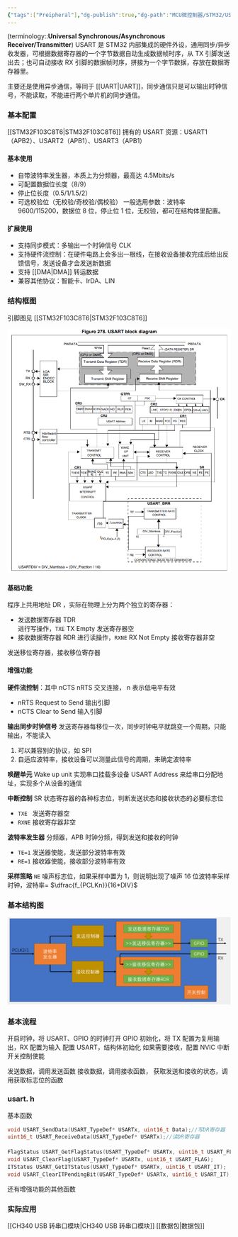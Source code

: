```yaml
---
{"tags":["Preipheral"],"dg-publish":true,"dg-path":"MCU微控制器/STM32/USART.md","permalink":"/MCU微控制器/STM32/USART/","dgPassFrontmatter":true,"noteIcon":"","created":"2024-09-17T11:36:41.299+08:00","updated":"2025-08-28T21:53:12.814+08:00"}
---
```



(terminology::**Universal Synchronous/Asynchronous Receiver/Transmitter**)
USART 是 STM32 内部集成的硬件外设，通用同步/异步收发器，可根据数据寄存器的一个字节数据自动生成数据帧时序，从 TX 引脚发送出去；也可自动接收 RX 引脚的数据帧时序，拼接为一个字节数据，存放在数据寄存器里。

主要还是使用异步通信，等同于 [[UART\|UART]]，同步通信只是可以输出时钟信号，不能读取，不能进行两个单片机的同步通信。

### 基本配置
[[STM32F103C8T6\|STM32F103C8T6]] 拥有的 USART 资源：USART1（APB2）、USART2（APB1）、USART3（APB1）

#### 基本使用
- 自带波特率发生器，本质上为分频器，最高达 4.5Mbits/s
- 可配置数据位长度（8/9）
- 停止位长度（0.5/1/1.5/2）
- 可选校验位（无校验/奇校验/偶校验）
一般选用参数：波特率 9600/115200，数据位 8 位，停止位 1 位，无校验，都可在结构体里配置。

#### 扩展使用
- 支持同步模式：多输出一个时钟信号 CLK
- 支持硬件流控制：在硬件电路上会多出一根线，在接收设备接收完成后给出反馈信号，发送设备才会发送新数据
- 支持 [[DMA\|DMA]] 转运数据
- 兼容其他协议：智能卡、IrDA、LIN


### 结构框图
引脚图见 [[STM32F103C8T6\|STM32F103C8T6]]

![Pasted image 20240811174444.png](../img/user/Functional%20files/Photo%20Resources/Pasted%20image%2020240811174444.png)

#### 基础功能
程序上共用地址 DR ，实际在物理上分为两个独立的寄存器：
- 发送数据寄存器 TDR  
	进行写操作，`TXE` TX Empty  发送寄存器空
- 接收数据寄存器 RDR 
	进行读操作，`RXNE` RX Not Empty  接收寄存器非空

发送移位寄存器，接收移位寄存器 

#### 增强功能
**硬件流控制**：其中 nCTS nRTS 交叉连接， n 表示低电平有效  
- nRTS  Request to Send 输出引脚
- nCTS  Clear to Send  输入引脚 

**输出同步时钟信号**  发送寄存器每移位一次，同步时钟电平就跳变一个周期，只能输出，不能读入
1. 可以兼容别的协议，如 SPI
2. 自适应波特率，接收设备可以测量此信号的周期，来确定波特率


**唤醒单元** Wake up unit   实现串口挂载多设备
USART Address 来给串口分配地址，实现多个从设备的通信

**中断控制**  SR 状态寄存器的各种标志位，判断发送状态和接收状态的必要标志位
- `TXE `  发送寄存器空
- `RXNE`  接收寄存器非空

**波特率发生器**   分频器，APB 时钟分频，得到发送和接收的时钟
- `TE=1`   发送器使能，发送部分波特率有效
- `RE=1`   接收器使能，接收部分波特率有效

**采样策略**  `NE` 噪声标志位，如果采样中置为 1，则说明出现了噪声
16 位波特率采样时钟，波特率= $\dfrac{f_{PCLKn}}{16*DIV}$


### 基本结构图
![Pasted image 20240916192050.png](../img/user/Functional%20files/Photo%20Resources/Pasted%20image%2020240916192050.png)

### 基本流程
开启时钟，将 USART、GPIO 的时钟打开
GPIO 初始化，将 TX 配置为复用输出，RX 配置为输入
配置 USART，结构体初始化
如果需要接收，配置 NVIC 中断
开关控制使能

发送数据，调用发送函数
接收数据，调用接收函数，
获取发送和接收的状态，调用获取标志位的函数

### usart. h
基本函数
```C
void USART_SendData(USART_TypeDef* USARTx, uint16_t Data);//写DR寄存器
uint16_t USART_ReceiveData(USART_TypeDef* USARTx);//读DR寄存器

FlagStatus USART_GetFlagStatus(USART_TypeDef* USARTx, uint16_t USART_FLAG);
void USART_ClearFlag(USART_TypeDef* USARTx, uint16_t USART_FLAG);
ITStatus USART_GetITStatus(USART_TypeDef* USARTx, uint16_t USART_IT);
void USART_ClearITPendingBit(USART_TypeDef* USARTx, uint16_t USART_IT);
```

还有增强功能的其他函数

### 实际应用
[[CH340 USB 转串口模块\|CH340 USB 转串口模块]]
[[数据包\|数据包]]

